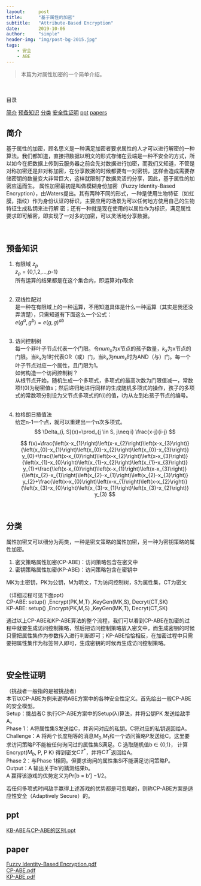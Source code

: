 ```yaml
---
layout:     post
title:      "基于属性的加密"
subtitle:   "Attribute-Based Encryption"
date:       2019-10-06
author:     "simple"
header-img: "img/post-bg-2015.jpg"
tags:
    - 安全
    - ABE
---
```


>本篇为对属性加密的一个简单介绍。

<br>
<br>
目录

[简介](#简介)
[预备知识](#预备知识)
[分类](#分类)
[安全性证明](#安全性证明)
[ppt](#ppt)
[papers](#papers)



## 简介
基于属性的加密，顾名思义是一种满足加密者要求属性的人才可以进行解密的一种算法。我们都知道，直接把数据以明文的形式存储在云端是一种不安全的方式，所以如今在把数据上传到云服务器之前会先对数据进行加密，而我们又知道，不管是对称加密还是非对称加密，在分享数据的时候都要有一对密钥，这样会造成需要存储密钥的数量变大非常巨大，这样就限制了数据灵活的分享，因此，基于属性的加密应运而生。
属性加密最初是叫做模糊身份加密（Fuzzy Identity-Based Encryption），由Waters提出。其有两种不同的形式，一种是使用生物特征（如虹膜，指纹）作为身份认证的标识，主要应用的场景为可以任何地方使用自己的生物特征生成私钥来进行解 密；还有一种就是现在使用的以属性作为标识，满足属性要求即可解密，即实现了一对多的加密，可以灵活地分享数据。

<br>


## 预备知识
1. 有限域 $z_p$  
    $z_p$ = {0,1,2,...,p-1}  
    所有运算的结果都是在这个集合内，即运算对p取余  
    <br>

2. 双线性配对  
    是一种在有限域上的一种运算，不用知道具体是什么一种运算（其实是我还没弄清楚），只需知道有下面这么一个公式：  
    $e(g^a,g^b) = e(g,g)^{ab}$   
    <br>

3. 访问控制树  
    每一个非叶子节点代表一个门限。令$num_x$为x节点的孩子数量，$k_x$为x节点的门限。当$k_x$为1时代表OR（或）门，当$k_x$为$num_x$时为AND（与）门。每一个叶子节点对应一个属性，且门限为1。  
    如何构造一个访问控制树？  
    从根节点开始，随机生成一个多项式，多项式的最高次数为门限值减一，常数项f(0)为秘密值s；然后递归地进行同样的生成随机多项式的操作，孩子的多项式的常数项分别设为父节点多项式的f(i)的值，i为从左到右孩子节点的编号。  
    <br>

4. 拉格朗日插值法  
    给定n-1一个点，就可以重建出一个n次多项式。  
    $$
    \Delta_{i, S}(x)=\prod_{j \in S, j\neq i} \frac{x-j}{i-j}
    $$

    $$
f(x)=\frac{\left(x-x_{1}\right)\left(x-x_{2}\right)\left(x-x_{3}\right)}{\left(x_{0}-x_{1}\right)\left(x_{0}-x_{2}\right)\left(x_{0}-x_{3}\right)} y_{0}+\frac{\left(x-x_{0}\right)\left(x-x_{2}\right)\left(x-x_{3}\right)}{\left(x_{1}-x_{0}\right)\left(x_{1}-x_{2}\right)\left(x_{1}-x_{3}\right)} y_{1}+\frac{\left(x-x_{0}\right)\left(x-x_{1}\right)\left(x-x_{3}\right)}{\left(x_{2}-x_{1}\right)\left(x_{2}-x_{1}\right)\left(x_{2}-x_{3}\right)} y_{2}+\frac{\left(x-x_{0}\right)\left(x-x_{1}\right)\left(x-x_{2}\right)}{\left(x_{3}-x_{0}\right)\left(x_{3}-x_{1}\right)\left(x_{3}-x_{2}\right)} y_{3}
$$

<br>

## 分类
属性加密又可以细分为两类，一种是密文策略的属性加密，另一种为密钥策略的属性加密。  
1. 密文策略属性加密(CP-ABE)：访问策略包含在密文中  
2. 密钥策略属性加密(KP-ABE)：访问策略包含在密钥中  


MK为主密钥，PK为公钥，M为明文，T为访问控制树，S为属性集，CT为密文  

（详细过程可见下面ppt）  
CP-ABE: setup() ,Encrypt(PK,M,T) ,KeyGen(MK,S), Decryt(CT,SK)  
KP-ABE: setup() ,Encrypt(PK,M,S) ,KeyGen(MK,T), Decryt(CT,SK)  

通过以上CP-ABE和KP-ABE算法的整个流程，我们可以看到CP-ABE在加密的过程中就要生成访问控制策略，然后把访问控制策略放入密文中，而生成密钥的时候只需把属性集作为参数传入进行判断即可；KP-ABE恰恰相反，在加密过程中只需要把属性集作为标签带入即可，生成密钥的时候再生成访问控制策略。  

<br>


## 安全性证明

（挑战者一般指的是被挑战者）  
本节以CP-ABE为例来说明ABE方案中的各种安全性定义。首先给出一般CP-ABE的安全模型。  
Setup：挑战者C 执行CP-ABE方案中的Setup(λ)算法，并将公钥PK 发送给敌手A。  
Phase 1：A将属性集S发送给C，并询问对应的私钥。C将对应的私钥返回给A。  
Challenge：A 将两个长度相等的消息$M_0$,$M_1$和一个访问策略P发送给C。这里要求访问策略P不能被任何询问过的属性集S满足。C 选取随机值b ∈ {0,1}，
计算Encrypt($M_b$, P, P K) 得到密文$CT^*$，并将$CT^*$返回给A。  
Phase 2：与Phase 1相同。但要求询问的属性集Si不能满足访问策略P。  
Output：A 输出关于b′的猜测结果b。  
A 赢得该游戏的优势定义为Pr[b = b′] −1/2。  

若任何多项式时间敌手赢得上述游戏的优势都是可忽略的，则称CP-ABE方案是适应性安全（Adaptively Secure）的。  




## ppt

<a href="/ppt/KB-ABE与CP-ABE的区别_ppt.pdf" target="_blank">KB-ABE与CP-ABE的区别.ppt</a>


## paper

<a href="/papers/Fuzzy Identity-Based Encryption.pdf" target="_blank">Fuzzy Identity-Based Encryption.pdf</a>  
<a href="/papers/CP-ABE.pdf" target="_blank">CP-ABE.pdf</a>  
<a href="/papers/KP-ABE.pdf" target="_blank">KP-ABE.pdf</a>  
